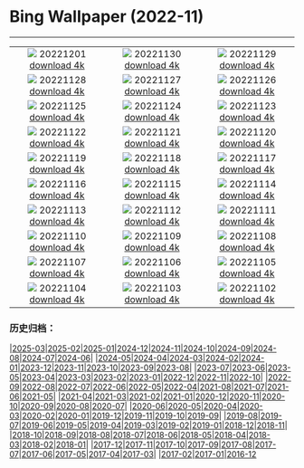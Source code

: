 # Bing Wallpaper (2022-11)
**************
| | | |
| :----: | :----: | :----: |
| ![](https://www.bing.com/th?id=OHR.AntarcticaDay_DE-DE7006023135_1920x1080.jpg) 20221201 [download 4k](https://www.bing.com/th?id=OHR.AntarcticaDay_DE-DE7006023135_UHD.jpg) | ![](https://www.bing.com/th?id=OHR.RovinjCroatia_DE-DE6853361778_1920x1080.jpg) 20221130 [download 4k](https://www.bing.com/th?id=OHR.RovinjCroatia_DE-DE6853361778_UHD.jpg) | ![](https://www.bing.com/th?id=OHR.AschauChiemgau_DE-DE6716018830_1920x1080.jpg) 20221129 [download 4k](https://www.bing.com/th?id=OHR.AschauChiemgau_DE-DE6716018830_UHD.jpg) |
| ![](https://www.bing.com/th?id=OHR.RedPlanetDay_DE-DE6545623622_1920x1080.jpg) 20221128 [download 4k](https://www.bing.com/th?id=OHR.RedPlanetDay_DE-DE6545623622_UHD.jpg) | ![](https://www.bing.com/th?id=OHR.Cecropia_DE-DE6397457902_1920x1080.jpg) 20221127 [download 4k](https://www.bing.com/th?id=OHR.Cecropia_DE-DE6397457902_UHD.jpg) | ![](https://www.bing.com/th?id=OHR.OliveTreeDay_DE-DE6100270933_1920x1080.jpg) 20221126 [download 4k](https://www.bing.com/th?id=OHR.OliveTreeDay_DE-DE6100270933_UHD.jpg) |
| ![](https://www.bing.com/th?id=OHR.TurenneSunrise_DE-DE5722564700_1920x1080.jpg) 20221125 [download 4k](https://www.bing.com/th?id=OHR.TurenneSunrise_DE-DE5722564700_UHD.jpg) | ![](https://www.bing.com/th?id=OHR.WeihnachtsmarktFrauenkirche_DE-DE5434525461_1920x1080.jpg) 20221124 [download 4k](https://www.bing.com/th?id=OHR.WeihnachtsmarktFrauenkirche_DE-DE5434525461_UHD.jpg) | ![](https://www.bing.com/th?id=OHR.HelianthusAnnuus_DE-DE4809686194_1920x1080.jpg) 20221123 [download 4k](https://www.bing.com/th?id=OHR.HelianthusAnnuus_DE-DE4809686194_UHD.jpg) |
| ![](https://www.bing.com/th?id=OHR.Waterleidingduinen_DE-DE4558684615_1920x1080.jpg) 20221122 [download 4k](https://www.bing.com/th?id=OHR.Waterleidingduinen_DE-DE4558684615_UHD.jpg) | ![](https://www.bing.com/th?id=OHR.FIFA2022_DE-DE4407857199_1920x1080.jpg) 20221121 [download 4k](https://www.bing.com/th?id=OHR.FIFA2022_DE-DE4407857199_UHD.jpg) | ![](https://www.bing.com/th?id=OHR.LandartPainting_DE-DE4147262735_1920x1080.jpg) 20221120 [download 4k](https://www.bing.com/th?id=OHR.LandartPainting_DE-DE4147262735_UHD.jpg) |
| ![](https://www.bing.com/th?id=OHR.ZNPVR_DE-DE4002735203_1920x1080.jpg) 20221119 [download 4k](https://www.bing.com/th?id=OHR.ZNPVR_DE-DE4002735203_UHD.jpg) | ![](https://www.bing.com/th?id=OHR.IslamicArt_DE-DE3832982768_1920x1080.jpg) 20221118 [download 4k](https://www.bing.com/th?id=OHR.IslamicArt_DE-DE3832982768_UHD.jpg) | ![](https://www.bing.com/th?id=OHR.McKenzieRiverTrail_DE-DE7823678540_1920x1080.jpg) 20221117 [download 4k](https://www.bing.com/th?id=OHR.McKenzieRiverTrail_DE-DE7823678540_UHD.jpg) |
| ![](https://www.bing.com/th?id=OHR.Unesco50_DE-DE7652061087_1920x1080.jpg) 20221116 [download 4k](https://www.bing.com/th?id=OHR.Unesco50_DE-DE7652061087_UHD.jpg) | ![](https://www.bing.com/th?id=OHR.HedgehogNest_DE-DE7501309062_1920x1080.jpg) 20221115 [download 4k](https://www.bing.com/th?id=OHR.HedgehogNest_DE-DE7501309062_UHD.jpg) | ![](https://www.bing.com/th?id=OHR.IsarwinkelSylvenstein_DE-DE5855301818_1920x1080.jpg) 20221114 [download 4k](https://www.bing.com/th?id=OHR.IsarwinkelSylvenstein_DE-DE5855301818_UHD.jpg) |
| ![](https://www.bing.com/th?id=OHR.SanGiovanni_DE-DE7351494423_1920x1080.jpg) 20221113 [download 4k](https://www.bing.com/th?id=OHR.SanGiovanni_DE-DE7351494423_UHD.jpg) | ![](https://www.bing.com/th?id=OHR.HainesEagle_DE-DE7189622453_1920x1080.jpg) 20221112 [download 4k](https://www.bing.com/th?id=OHR.HainesEagle_DE-DE7189622453_UHD.jpg) | ![](https://www.bing.com/th?id=OHR.MountAbu_DE-DE7025213004_1920x1080.jpg) 20221111 [download 4k](https://www.bing.com/th?id=OHR.MountAbu_DE-DE7025213004_UHD.jpg) |
| ![](https://www.bing.com/th?id=OHR.BadLightning_DE-DE6552304383_1920x1080.jpg) 20221110 [download 4k](https://www.bing.com/th?id=OHR.BadLightning_DE-DE6552304383_UHD.jpg) | ![](https://www.bing.com/th?id=OHR.RosenMauer_DE-DE5571562915_1920x1080.jpg) 20221109 [download 4k](https://www.bing.com/th?id=OHR.RosenMauer_DE-DE5571562915_UHD.jpg) | ![](https://www.bing.com/th?id=OHR.YiPeng_DE-DE5545632427_1920x1080.jpg) 20221108 [download 4k](https://www.bing.com/th?id=OHR.YiPeng_DE-DE5545632427_UHD.jpg) |
| ![](https://www.bing.com/th?id=OHR.CrestedButteEclispe_DE-DE5140627772_1920x1080.jpg) 20221107 [download 4k](https://www.bing.com/th?id=OHR.CrestedButteEclispe_DE-DE5140627772_UHD.jpg) | ![](https://www.bing.com/th?id=OHR.MarathonSunday_DE-DE5010264422_1920x1080.jpg) 20221106 [download 4k](https://www.bing.com/th?id=OHR.MarathonSunday_DE-DE5010264422_UHD.jpg) | ![](https://www.bing.com/th?id=OHR.Trossachs_DE-DE4865527631_1920x1080.jpg) 20221105 [download 4k](https://www.bing.com/th?id=OHR.Trossachs_DE-DE4865527631_UHD.jpg) |
| ![](https://www.bing.com/th?id=OHR.Deities_DE-DE4699314120_1920x1080.jpg) 20221104 [download 4k](https://www.bing.com/th?id=OHR.Deities_DE-DE4699314120_UHD.jpg) | ![](https://www.bing.com/th?id=OHR.AmboseliBioshere_DE-DE6294150425_1920x1080.jpg) 20221103 [download 4k](https://www.bing.com/th?id=OHR.AmboseliBioshere_DE-DE6294150425_UHD.jpg) | ![](https://www.bing.com/th?id=OHR.BridgeofSighs_DE-DE1060202609_1920x1080.jpg) 20221102 [download 4k](https://www.bing.com/th?id=OHR.BridgeofSighs_DE-DE1060202609_UHD.jpg) |

### 历史归档：

|[2025-03](bing/2025-03/2025-03.md)|[2025-02](bing/2025-02/2025-02.md)|[2025-01](bing/2025-01/2025-01.md)|[2024-12](bing/2024-12/2024-12.md)|[2024-11](bing/2024-11/2024-11.md)|[2024-10](bing/2024-10/2024-10.md)|[2024-09](bing/2024-09/2024-09.md)|[2024-08](bing/2024-08/2024-08.md)|[2024-07](bing/2024-07/2024-07.md)|[2024-06](bing/2024-06/2024-06.md)|
|[2024-05](bing/2024-05/2024-05.md)|[2024-04](bing/2024-04/2024-04.md)|[2024-03](bing/2024-03/2024-03.md)|[2024-02](bing/2024-02/2024-02.md)|[2024-01](bing/2024-01/2024-01.md)|[2023-12](bing/2023-12/2023-12.md)|[2023-11](bing/2023-11/2023-11.md)|[2023-10](bing/2023-10/2023-10.md)|[2023-09](bing/2023-09/2023-09.md)|[2023-08](bing/2023-08/2023-08.md)|
|[2023-07](bing/2023-07/2023-07.md)|[2023-06](bing/2023-06/2023-06.md)|[2023-05](bing/2023-05/2023-05.md)|[2023-04](bing/2023-04/2023-04.md)|[2023-03](bing/2023-03/2023-03.md)|[2023-02](bing/2023-02/2023-02.md)|[2023-01](bing/2023-01/2023-01.md)|[2022-12](bing/2022-12/2022-12.md)|[2022-11](bing/2022-11/2022-11.md)|[2022-10](bing/2022-10/2022-10.md)|
|[2022-09](bing/2022-09/2022-09.md)|[2022-08](bing/2022-08/2022-08.md)|[2022-07](bing/2022-07/2022-07.md)|[2022-06](bing/2022-06/2022-06.md)|[2022-05](bing/2022-05/2022-05.md)|[2022-04](bing/2022-04/2022-04.md)|[2021-08](bing/2021-08/2021-08.md)|[2021-07](bing/2021-07/2021-07.md)|[2021-06](bing/2021-06/2021-06.md)|[2021-05](bing/2021-05/2021-05.md)|
|[2021-04](bing/2021-04/2021-04.md)|[2021-03](bing/2021-03/2021-03.md)|[2021-02](bing/2021-02/2021-02.md)|[2021-01](bing/2021-01/2021-01.md)|[2020-12](bing/2020-12/2020-12.md)|[2020-11](bing/2020-11/2020-11.md)|[2020-10](bing/2020-10/2020-10.md)|[2020-09](bing/2020-09/2020-09.md)|[2020-08](bing/2020-08/2020-08.md)|[2020-07](bing/2020-07/2020-07.md)|
|[2020-06](bing/2020-06/2020-06.md)|[2020-05](bing/2020-05/2020-05.md)|[2020-04](bing/2020-04/2020-04.md)|[2020-03](bing/2020-03/2020-03.md)|[2020-02](bing/2020-02/2020-02.md)|[2020-01](bing/2020-01/2020-01.md)|[2019-12](bing/2019-12/2019-12.md)|[2019-11](bing/2019-11/2019-11.md)|[2019-10](bing/2019-10/2019-10.md)|[2019-09](bing/2019-09/2019-09.md)|
|[2019-08](bing/2019-08/2019-08.md)|[2019-07](bing/2019-07/2019-07.md)|[2019-06](bing/2019-06/2019-06.md)|[2019-05](bing/2019-05/2019-05.md)|[2019-04](bing/2019-04/2019-04.md)|[2019-03](bing/2019-03/2019-03.md)|[2019-02](bing/2019-02/2019-02.md)|[2019-01](bing/2019-01/2019-01.md)|[2018-12](bing/2018-12/2018-12.md)|[2018-11](bing/2018-11/2018-11.md)|
|[2018-10](bing/2018-10/2018-10.md)|[2018-09](bing/2018-09/2018-09.md)|[2018-08](bing/2018-08/2018-08.md)|[2018-07](bing/2018-07/2018-07.md)|[2018-06](bing/2018-06/2018-06.md)|[2018-05](bing/2018-05/2018-05.md)|[2018-04](bing/2018-04/2018-04.md)|[2018-03](bing/2018-03/2018-03.md)|[2018-02](bing/2018-02/2018-02.md)|[2018-01](bing/2018-01/2018-01.md)|
|[2017-12](bing/2017-12/2017-12.md)|[2017-11](bing/2017-11/2017-11.md)|[2017-10](bing/2017-10/2017-10.md)|[2017-09](bing/2017-09/2017-09.md)|[2017-08](bing/2017-08/2017-08.md)|[2017-07](bing/2017-07/2017-07.md)|[2017-06](bing/2017-06/2017-06.md)|[2017-05](bing/2017-05/2017-05.md)|[2017-04](bing/2017-04/2017-04.md)|[2017-03](bing/2017-03/2017-03.md)|
|[2017-02](bing/2017-02/2017-02.md)|[2017-01](bing/2017-01/2017-01.md)|[2016-12](bing/2016-12/2016-12.md)